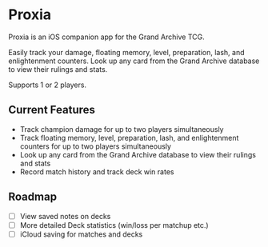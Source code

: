 # Proxia
Proxia is an iOS companion app for the  Grand Archive TCG.

Easily track your damage, floating memory, level, preparation, lash, and enlightenment counters. Look up any card from the Grand Archive database to view their rulings and stats.

Supports 1 or 2 players.

## Current Features
- Track champion damage for up to two players simultaneously
- Track floating memory, level, preparation, lash, and enlightenment counters for up to two players simultaneously
- Look up any card from the Grand Archive database to view their rulings and stats
- Record match history and track deck win rates

## Roadmap
- [ ] View saved notes on decks
- [ ] More detailed Deck statistics (win/loss per matchup etc.)
- [ ] iCloud saving for matches and decks
